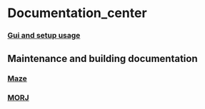 # Documentation_center

### [Gui and setup usage](https://github.com/FreelyMovingSetup/Frontend_Documentation)

## Maintenance and building documentation

### [Maze](https://github.com/FreelyMovingSetup/Maze_Documentation)

### [MORJ](https://github.com/FreelyMovingSetup/Morj_Documentation)





